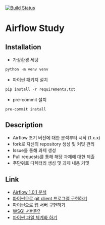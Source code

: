 [![Build Status](https://travis-ci.com/zeroam/airflow-study.svg?branch=master)](https://travis-ci.com/zeroam/airflow-study)
# Airflow Study

## Installation
- 가상환경 세팅
```python
python -m venv venv
```
- 파이썬 패키지 설치
```python
pip install -r requirements.txt
```
- pre-commit 설치
```bash
pre-commit install
```

## Description
- Airflow 초기 버전에 대한 분석부터 시작 (1.x.x)
- fork로 자신의 repository 생성 및 커밋 관리
- Issue를 통해 과제 생성
- Pull requests를 통해 해당 과제에 대한 제출
- 주단위로 디렉터리 생성 및 과제 내용 커밋

## Link
- [Airflow 1.0.1 분석](https://www.notion.so/Airflow-1-0-1-f6efd0a5d44147709c8b6920abaae83f)
- [파이썬으로 git client 프로그램 구현하기](https://www.notion.so/git-client-140efc2c01124ba18d91e595aa0b24aa)
- [파이썬으로 웹 서버 구현하기](https://www.notion.so/1ab92f59b4ad4c648bd9a5c86e5291d5)
- [WSGI 서버란?](https://www.notion.so/WSGI-8bf69377b233473b897d8e38b4720bca)
- [파이썬 파일 체계화 하기](https://www.notion.so/2b13111014f44b0198a2984ba92ced9c)